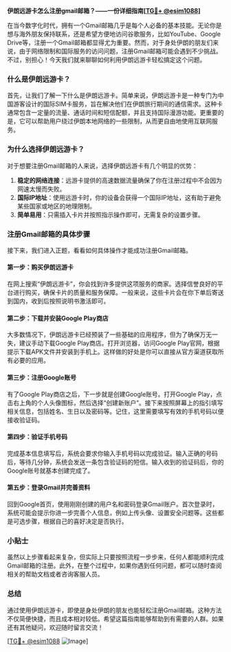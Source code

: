 **伊朗远游卡怎么注册gmail邮箱？——一份详细指南[[TG💪+ @esim1088](https://t.me/s/esim1088)]**

在当今数字化时代，拥有一个Gmail邮箱几乎是每个人必备的基本技能。无论你是想与海外朋友保持联系，还是希望方便地访问谷歌服务，比如YouTube、Google Drive等，注册一个Gmail邮箱都显得尤为重要。然而，对于身处伊朗的朋友们来说，由于网络限制和国际服务的访问问题，注册Gmail邮箱可能会遇到不少挑战。不过，别担心！今天我们就来聊聊如何利用伊朗远游卡轻松搞定这个问题。

### 什么是伊朗远游卡？

首先，让我们了解一下什么是伊朗远游卡。简单来说，伊朗远游卡是一种专门为中国游客设计的国际SIM卡服务，旨在解决他们在伊朗旅行期间的通信需求。这种卡通常包含一定量的流量、通话时间和短信配额，并且支持国际漫游功能。更重要的是，它可以帮助用户绕过伊朗本地网络的一些限制，从而更自由地使用互联网服务。

### 为什么选择伊朗远游卡？

对于想要注册Gmail邮箱的人来说，选择伊朗远游卡有几个明显的优势：

1. **稳定的网络连接**：远游卡提供的高速数据流量确保了你在注册过程中不会因为网速太慢而失败。
2. **国际IP地址**：使用远游卡时，你的设备会获得一个国际IP地址，这有助于避免某些国家或地区的地理限制。
3. **简单易用**：只需插入卡片并按照指示操作即可，无需复杂的设置步骤。

### 注册Gmail邮箱的具体步骤

接下来，我们进入正题，看看如何具体操作才能成功注册Gmail邮箱。

#### 第一步：购买伊朗远游卡

在网上搜索“伊朗远游卡”，你会找到许多提供这项服务的商家。选择信誉良好的平台进行购买，确保卡片的质量和服务保障。一般来说，这些卡片会在你下单后寄送到国内，收到后按照说明书激活即可。

#### 第二步：下载并安装Google Play商店

大多数情况下，伊朗远游卡已经预装了一些基础的应用程序，但为了确保万无一失，建议手动下载Google Play商店。打开浏览器，访问Google Play官网，根据提示下载APK文件并安装到手机上。这样做的好处是你可以直接从官方渠道获取所有必要的应用。

#### 第三步：注册Google账号

有了Google Play商店之后，下一步就是创建Google账号。打开Google Play，点击右上角的个人头像图标，然后选择“创建新账户”。接下来按照屏幕上的指引填写相关信息，包括姓名、生日以及密码等。记住，这里需要填写有效的手机号码以便接收验证码。

#### 第四步：验证手机号码

完成基本信息填写后，系统会要求你输入手机号码以完成验证。输入正确的号码后，等待几分钟，系统会发送一条包含验证码的短信。输入收到的验证码后，你的Google账号就基本创建完成了。

#### 第五步：登录Gmail并完善资料

回到Google首页，使用刚刚创建的用户名和密码登录Gmail账户。首次登录时，系统可能会提示你进一步完善个人信息，例如上传头像、设置安全问题等。这些都是可选步骤，根据自己的喜好决定是否执行。

### 小贴士

虽然以上步骤看起来复杂，但实际上只要按照流程一步步来，任何人都能顺利完成Gmail邮箱的注册。此外，在整个过程中，如果你遇到任何问题，都可以随时查阅相关的帮助文档或者咨询客服人员。

### 总结

通过使用伊朗远游卡，即使是身处伊朗的朋友也能轻松注册Gmail邮箱。这种方法不仅简便快捷，而且成本相对较低。希望这篇指南能够帮助到有需要的人群。如果还有其他疑问，欢迎随时留言交流！

[[TG💪+ @esim1088](https://t.me/s/esim1088) ![Image](https://i.postimg.cc/4NQfJmqS/Snipaste-2025-05-13-00-14-12.png)]